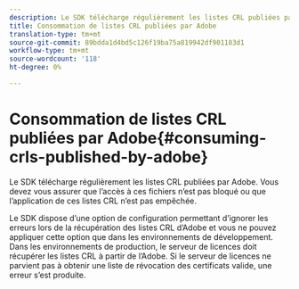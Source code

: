 ```yaml
---
description: Le SDK télécharge régulièrement les listes CRL publiées par Adobe. Vous devez vous assurer que l’accès à ces fichiers n’est pas bloqué ou que l’application de ces listes CRL n’est pas empêchée.
title: Consommation de listes CRL publiées par Adobe
translation-type: tm+mt
source-git-commit: 89bdda1d4bd5c126f19ba75a819942df901183d1
workflow-type: tm+mt
source-wordcount: '118'
ht-degree: 0%

---
```



# Consommation de listes CRL publiées par Adobe{#consuming-crls-published-by-adobe}

Le SDK télécharge régulièrement les listes CRL publiées par Adobe. Vous devez vous assurer que l’accès à ces fichiers n’est pas bloqué ou que l’application de ces listes CRL n’est pas empêchée.

Le SDK dispose d’une option de configuration permettant d’ignorer les erreurs lors de la récupération des listes CRL d’Adobe et vous ne pouvez appliquer cette option que dans les environnements de développement. Dans les environnements de production, le serveur de licences doit récupérer les listes CRL à partir de l’Adobe. Si le serveur de licences ne parvient pas à obtenir une liste de révocation des certificats valide, une erreur s’est produite.
